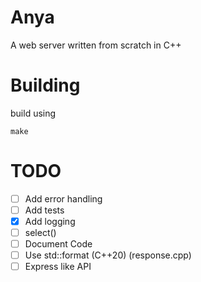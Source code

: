 # Anya

A web server written from scratch in C++

# Building

build using

```shell
make
```

# TODO

- [ ] Add error handling
- [ ] Add tests
- [x] Add logging
- [ ] select()
- [ ] Document Code
- [ ] Use std::format (C++20) (response.cpp)
- [ ] Express like API